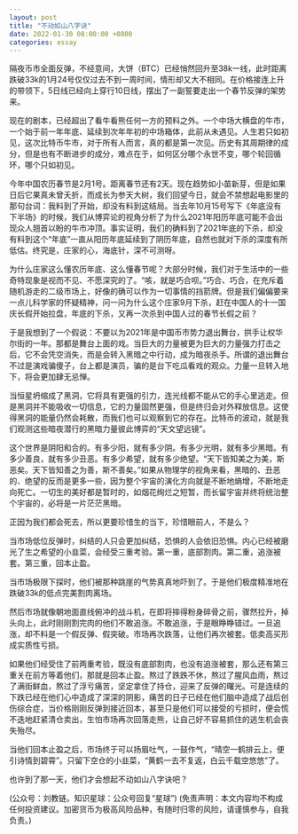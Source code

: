```yaml
---
layout: post
title: "不动如山八字诀"
date: 2022-01-30 08:00:00 +0800
categories: essay
---
```


隔夜币市全面反弹，不经意间，大饼（BTC）已经悄然回升至38k一线，此时距离跌破33k的1月24号仅仅过去不到一周时间，情形却又大不相同。在价格接连上升的带领下，5日线已经向上穿行10日线，摆出了一副誓要走出一个春节反弹的架势来。

现在的剧本，已经超出了看牛看熊任何一方的预料之外。一个中场大横盘的牛市，一个始于前一年年底、延续到次年年初的中场箱体，此前从未遇见。人生若只如初见，这次比特币牛市，对于所有人而言，真的都是第一次见。历史有其周期律的成分，但是也有不断进步的成分，难点在于，如何区分哪个永世不变，哪个轮回循环，哪个只如初见。

今年中国农历春节是2月1号。距离春节还有2天。现在趋势如小苗新芽，但是如果日后它果真未曾夭折，而成长为参天大树，我们回望今日，就会不禁想起电影里的那句台词：我料到了开始，却没有料到这结局。当去年10月15号写下《年底没有下半场》的时候，我们从博弈论的视角分析了为什么2021年阳历年底可能不会出现众人翘首以盼的牛市冲顶。事实证明，我们的确料到了2021年底的下杀，却没有料到这个“年底”一直从阳历年底延续到了阴历年底，自然也就对下杀的深度有所低估。终究是，庄家的心，海底针，深不可测呀。

为什么庄家这么懂农历年底、这么懂春节呢？大部分时候，我们对于生活中的一些奇特现象是视而不见、不愿深究的了。“咳，就是巧合呗。”巧合、巧合，在充斥着随机游走的二级市场上，好像的确可以作为一切事情的挡箭牌。但是我们偏偏要来一点儿科学家的怀疑精神，问一问为什么这个庄家9月下杀，赶在中国人的十一国庆长假开始拉盘，年底的下杀，又再一次杀到中国人过的春节长假之前？

于是我想到了一个假说：不要以为2021年是中国币市势力退出舞台，拱手让权华尔街的一年。那都是舞台上面的戏。当巨大的力量被更为巨大的力量强力打击之后，它不会凭空消失，而是会转入黑暗之中行动，成为暗夜杀手。所谓的退出舞台不过是演戏骗傻子，台上都是演员，骗的是台下吃瓜看戏的观众。力量一旦转入地下，将会更加肆无忌惮。

当恒星坍缩成了黑洞，它将具有更强的引力，连光线都不能从它的手心里逃走。但是黑洞并不能吸收一切信息，它的力量固然更强，但是终归会对外释放信息。这使得黑洞的能量仍然会耗散，而我们也可以观察到它的存在。比特币的波动，就是我们观测这些暗夜潜行的黑暗力量彼此博弈的“天文望远镜”。

这个世界是阴阳和合的。有多少阳，就有多少阴。有多少光明，就有多少黑暗。有多少善良，就有多少丑恶。有多少希望，就有多少绝望。“天下皆知美之为美，斯恶矣。天下皆知善之为善，斯不善矣。”如果从物理学的视角来看，黑暗的、丑恶的、绝望的反而是更多一些，因为整个宇宙的演化方向就是不断地熵增，不断地走向死亡。一切生的美好都是暂时的，如烟花绚烂之短暂，而长留宇宙并终将统治整个宇宙的，必将是一片茫茫黑暗。

正因为我们都会死去，所以更要珍惜生的当下，珍惜眼前人，不是么？

当市场低位反弹时，纠结的人只会更加纠结，恐惧的人会依旧恐惧。内心已经被磨光了生之希望的小韭菜，会经受三重考验。第一重，底部割肉。第二重，追涨被套。第三重，回本止盈。

当市场极限下探时，他们被那种跳崖的气势真真地吓到了。于是他们极度精准地在跌破33k的低点完美割肉离场。

然后市场就像朝地面直线俯冲的战斗机，在即将摔得粉身碎骨之前，骤然拉升，掉头向上，此时刚刚割完肉的他们不敢追涨。不敢追涨，于是眼睁睁错过。一旦追涨，却不料是一个假反弹、假突破。市场再次跌落，让他们再次被套。低卖高买形成实质性亏损。

如果他们经受住了前两重考验，既没有底部割肉，也没有追涨被套，那么还有第三重关在前方等着他们，那就是回本止盈。熬过了跌跌不休，熬过了腥风血雨，熬过了满街鲜血，熬过了浮亏痛苦，坚定拿住了持仓，迎来了反弹的曙光。可是连续的下跌已经在他们心中造成了深深的阴影，痛苦的日子已经在他们脑中造成了战后创伤综合症，当价格刚刚反弹到接近回本，甚至只是他们可以接受的亏损时，便会慌不迭地赶紧清仓卖出，生怕市场再次回落走熊，让自己好不容易抓住的逃生机会丧失殆尽。

当他们回本止盈之后，市场终于可以扬眉吐气，一鼓作气，“晴空一鹤排云上，便引诗情到碧霄”。只留下空仓的小韭菜，“黄鹤一去不复返，白云千载空悠悠”了。

也许到了那一天，他们才会想起不动如山八字诀吧？

(公众号：刘教链。知识星球：公众号回复“星球”)
(免责声明：本文内容均不构成任何投资建议。加密货币为极高风险品种，有随时归零的风险，请谨慎参与，自我负责。)